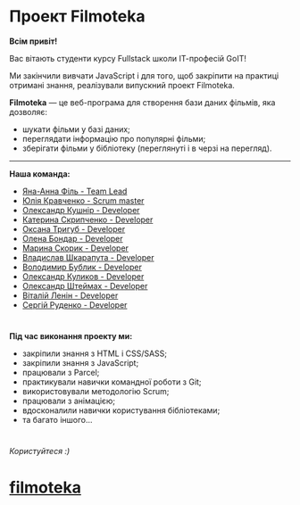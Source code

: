 # Проект Filmoteka

**Всім привіт!**

Вас вітають студенти курсу Fullstack школи ІТ-професій GoIT!

Ми закінчили вивчати JavaScript і для того, щоб закріпити на практиці отримані
знання, реалізували випускний проект Filmoteka.

**Filmoteka** — це веб-програма для створення бази даних фільмів, яка дозволяє:

- шукати фільми у базі даних;
- переглядати інформацію про популярні фільми;
- зберігати фільми у бібліотеку (переглянуті і в черзі на перегляд).

---

**Наша команда:**

- [Яна-Анна Філь - Team Lead](https://github.com/iankaFil)
- [Юлія Кравченко - Scrum master](https://github.com/JuliaKravchenko8)
- [Олександр Кушнір - Developer](https://github.com/dj-egregor)
- [Катерина Скрипченко - Developer](https://github.com/KateSkrypchenko)
- [Оксана Тригуб - Developer](https://github.com/OksanaTryhub)
- [Олена Бондар - Developer](https://github.com/aventinodev)
- [Марина Скорик - Developer](https://github.com/MarynaSkoryk)
- [Владислав Шкарапута - Developer](https://github.com/Irfnekf)
- [Володимир Бублик - Developer](https://github.com/volodymyr198)
- [Олександр Куликов - Developer](https://github.com/kulykof)
- [Олександр Штеймах - Developer](https://github.com/AleksandrShteimakh)
- [Віталій Ленін - Developer](https://github.com/VitaliyLenin)
- [Сергій Руденко - Developer](https://github.com/Rudenko0339)

#

**Під час виконання проекту ми:**

- закріпили знання з HTML і CSS/SASS;
- закріпили знання з JavaScript;
- працювали з Parcel;
- практикували навички командної рoботи з Git;
- використовували методологію Scrum;
- працювали з анімацією;
- вдосконалили навички користування бібліотеками;
- та багато іншого...

#

_Користуйтеся :)_

# [filmoteka](https://iankafil.github.io/project-group-5-js/)
